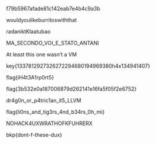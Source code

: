 f79b5967afade81c142eab7e4b4c9a3b

wouldyoulikeburritoswiththat

radaniktKlaatubao

MA_SECONDO_VOI_E_STATO_ANTANI

At least this one wasn’t a VM

key{1337812927326272294680194969380h4x134941407}

flag{iH4t3A1rp0rt5}

flag{3b532e0a187006879d262141e16fa5f05f2e6752}

dr4g0n_or_p4tric1an_it5_LLVM

flag{li0ns_and_tig3rs_4nd_b34rs_0h_mi}

NOHACK4UXWRATHOFKFUHRERX

bkp{dont-f-these-dux}
